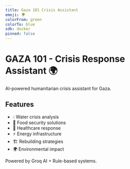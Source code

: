 ```yaml
---
title: Gaza 101 Crisis Assistant
emoji: 🌍
colorFrom: green
colorTo: blue
sdk: docker
pinned: false
---
```


# GAZA 101 - Crisis Response Assistant 🌍

AI-powered humanitarian crisis assistant for Gaza.

## Features
- 💧 Water crisis analysis
- 🌾 Food security solutions
- 🏥 Healthcare response
- ⚡ Energy infrastructure
- 🏗️ Rebuilding strategies
- 🌍 Environmental impact

Powered by Groq AI + Rule-based systems.